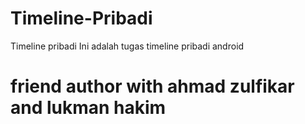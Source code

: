 # Timeline-Pribadi
Timeline pribadi
Ini adalah tugas timeline pribadi android
# friend author with ahmad zulfikar and lukman hakim 

